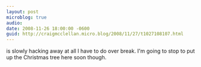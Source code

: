 ```yaml
---
layout: post
microblog: true
audio: 
date: 2008-11-26 18:00:00 -0600
guid: http://craigmcclellan.micro.blog/2008/11/27/t1027108107.html
---
```

is slowly hacking away at all I have to do over break.  I'm going to stop to put up the Christmas tree here soon though.
